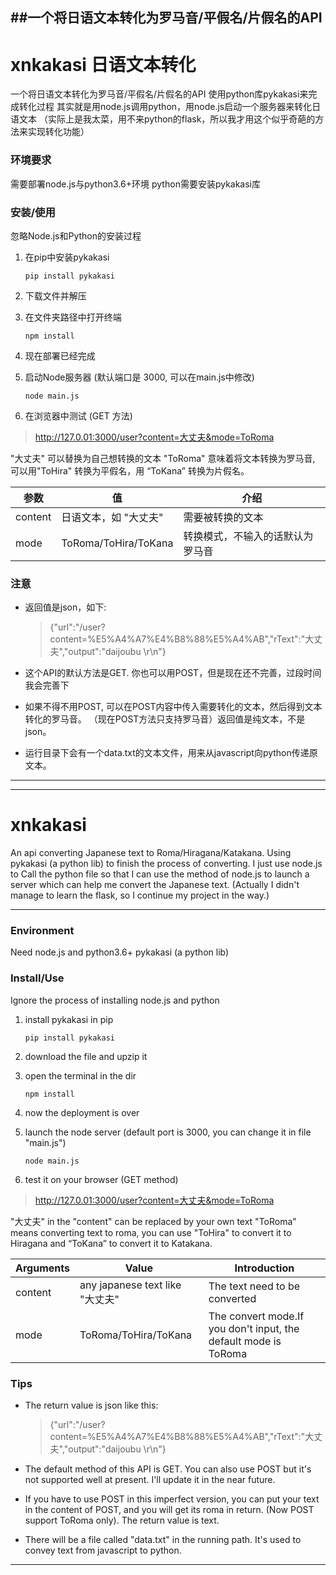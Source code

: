 ##一个将日语文本转化为罗马音/平假名/片假名的API
---------
# xnkakasi 日语文本转化

一个将日语文本转化为罗马音/平假名/片假名的API
使用python库pykakasi来完成转化过程
其实就是用node.js调用python，用node.js启动一个服务器来转化日语文本
（实际上是我太菜，用不来python的flask，所以我才用这个似乎奇葩的方法来实现转化功能）

### 环境要求
需要部署node.js与python3.6+环境
python需要安装pykakasi库

### 安装/使用
忽略Node.js和Python的安装过程

1. 在pip中安装pykakasi

   ` pip install pykakasi `

2. 下载文件并解压

3. 在文件夹路径中打开终端

   ` npm install `

4. 现在部署已经完成 

5. 启动Node服务器 (默认端口是 3000, 可以在main.js中修改)

   ` node main.js `

6. 在浏览器中测试 (GET 方法)

> http://127.0.01:3000/user?content=大丈夫&mode=ToRoma 

"大丈夫" 可以替换为自己想转换的文本
"ToRoma" 意味着将文本转换为罗马音, 可以用"ToHira" 转换为平假名，用 “ToKana” 转换为片假名。


| 参数 | 值 | 介绍 |
| -- | -- | -- |
| content | 日语文本，如 "大丈夫" | 需要被转换的文本|
| mode | ToRoma/ToHira/ToKana | 转换模式，不输入的话默认为罗马音|

### 注意
- 返回值是json，如下:

  > {"url":"/user?content=%E5%A4%A7%E4%B8%88%E5%A4%AB","rText":"大丈夫","output":"daijoubu \r\n"}

- 这个API的默认方法是GET. 你也可以用POST，但是现在还不完善，过段时间我会完善下

- 如果不得不用POST, 可以在POST内容中传入需要转化的文本，然后得到文本转化的罗马音。 （现在POST方法只支持罗马音）返回值是纯文本，不是json。

- 运行目录下会有一个data.txt的文本文件，用来从javascript向python传递原文本。


-------------
-------------

# xnkakasi
An api converting Japanese text to Roma/Hiragana/Katakana.
Using pykakasi (a python lib) to finish the process of converting.
I just use node.js to Call the python file so that I can use the method of node.js to launch a server which can help me convert the Japanese text.
(Actually I didn't manage to learn the flask, so I continue my project in the way.)

------
### Environment
Need node.js and python3.6+
pykakasi (a python lib)

### Install/Use
Ignore the process of installing node.js and python

1. install pykakasi in pip

   ` pip install pykakasi `

2. download the file and upzip it

3. open the terminal in the dir

   ` npm install `

4. now the deployment is over 

5. launch the node server (default port is 3000, you can change it in file "main.js")

   ` node main.js `

6. test it on your browser (GET method)

> http://127.0.01:3000/user?content=大丈夫&mode=ToRoma 

"大丈夫" in the "content" can be replaced by your own text
"ToRoma" means converting text to roma, you can use "ToHira" to convert it to Hiragana and “ToKana” to convert it to Katakana.


| Arguments | Value | Introduction |
| -- | -- | -- |
| content | any japanese text like "大丈夫" | The text need to be converted|
| mode | ToRoma/ToHira/ToKana | The convert mode.If you don't input,  the default mode is ToRoma|

### Tips
- The return value is json like this:

  > {"url":"/user?content=%E5%A4%A7%E4%B8%88%E5%A4%AB","rText":"大丈夫","output":"daijoubu \r\n"}

- The default method of this API is GET. You can also use POST but it's not supported well at present. I'll update it in the near future.

- If you have to use POST in this imperfect version, you can put your text in the content of POST, and you will get its roma in return. (Now POST support ToRoma only). The return value is text.

- There will be a file called "data.txt" in the running path. It's used to convey text from javascript to python.

------------
